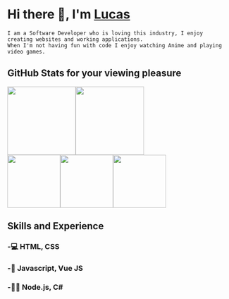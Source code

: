 # Hi there 👋, I'm [Lucas](https://www.linkedin.com/in/lucaspayton/)

```
I am a Software Developer who is loving this industry, I enjoy creating websites and working applications. 
When I'm not having fun with code I enjoy watching Anime and playing video games.
```
## GitHub Stats for your viewing pleasure

<div style="display: flex; flex-direction: row;">
 <img class="img" style="height: 155px;" src="https://github-readme-stats.vercel.app/api?username=Jarrod-Payton&show_icons=true&theme=dark" />
 <img class="img" style="height: 155px;" src="https://github-readme-stats.vercel.app/api/top-langs/?username=Jarrod-Payton&theme=dark&layout=compact" />
</div>
<div style="display: flex; align-content-center; flex-direction: row;">
 <img class="img" style="height: 120px;" src="https://github-readme-stats.vercel.app/api/pin/?username=Jarrod-Payton&repo=Jarrod-Payton&theme=dark" />
 <img class="img" style="height: 120px;" src="https://github-readme-stats.vercel.app/api/pin/?username=Jarrod-Payton&repo=Jarrod-Payton&theme=dark" />
 <img class="img" style="height: 120px;" src="https://github-readme-stats.vercel.app/api/pin/?username=Jarrod-Payton&repo=Jarrod-Payton&theme=dark" />
</div> 

## Skills and Experience 

### -💻 HTML, CSS
### -🔗 Javascript, Vue JS
### -👨‍💻 Node.js, C#
